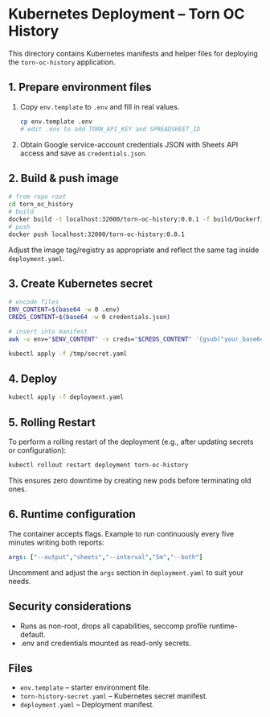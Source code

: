 # Kubernetes Deployment – Torn OC History

This directory contains Kubernetes manifests and helper files for deploying the `torn-oc-history` application.

## 1. Prepare environment files

1. Copy `env.template` to `.env` and fill in real values.

   ```bash
   cp env.template .env
   # edit .env to add TORN_API_KEY and SPREADSHEET_ID   
   ```

2. Obtain Google service-account credentials JSON with Sheets API access and save as `credentials.json`.

## 2. Build & push image

```bash
# from repo root
cd torn_oc_history
# build
docker build -t localhost:32000/torn-oc-history:0.0.1 -f build/Dockerfile .
# push
docker push localhost:32000/torn-oc-history:0.0.1
```

Adjust the image tag/registry as appropriate and reflect the same tag inside `deployment.yaml`.

## 3. Create Kubernetes secret

```bash
# encode files
ENV_CONTENT=$(base64 -w 0 .env)
CREDS_CONTENT=$(base64 -w 0 credentials.json)

# insert into manifest
awk -v env="$ENV_CONTENT" -v creds="$CREDS_CONTENT" '{gsub("your_base64_encoded_env_file_content_here",env); gsub("your_base64_encoded_credentials_json_content_here",creds); print}' torn-history-secret.yaml > /tmp/secret.yaml

kubectl apply -f /tmp/secret.yaml
```

## 4. Deploy

```bash
kubectl apply -f deployment.yaml
```

## 5. Rolling Restart

To perform a rolling restart of the deployment (e.g., after updating secrets or configuration):

```bash
kubectl rollout restart deployment torn-oc-history
```

This ensures zero downtime by creating new pods before terminating old ones.

## 6. Runtime configuration

The container accepts flags. Example to run continuously every five minutes writing both reports:

```yaml
args: ["--output","sheets","--interval","5m","--both"]
```

Uncomment and adjust the `args` section in `deployment.yaml` to suit your needs.

## Security considerations

* Runs as non-root, drops all capabilities, seccomp profile runtime-default.
* .env and credentials mounted as read-only secrets.

## Files

* `env.template` – starter environment file.
* `torn-history-secret.yaml` – Kubernetes secret manifest.
* `deployment.yaml` – Deployment manifest.
